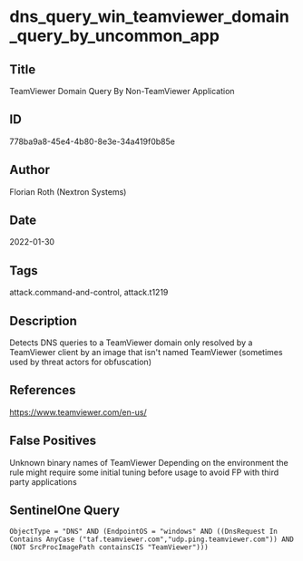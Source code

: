 # dns_query_win_teamviewer_domain_query_by_uncommon_app

## Title
TeamViewer Domain Query By Non-TeamViewer Application

## ID
778ba9a8-45e4-4b80-8e3e-34a419f0b85e

## Author
Florian Roth (Nextron Systems)

## Date
2022-01-30

## Tags
attack.command-and-control, attack.t1219

## Description
Detects DNS queries to a TeamViewer domain only resolved by a TeamViewer client by an image that isn't named TeamViewer (sometimes used by threat actors for obfuscation)

## References
https://www.teamviewer.com/en-us/

## False Positives
Unknown binary names of TeamViewer
Depending on the environment the rule might require some initial tuning before usage to avoid FP with third party applications

## SentinelOne Query
```
ObjectType = "DNS" AND (EndpointOS = "windows" AND ((DnsRequest In Contains AnyCase ("taf.teamviewer.com","udp.ping.teamviewer.com")) AND (NOT SrcProcImagePath containsCIS "TeamViewer")))

```